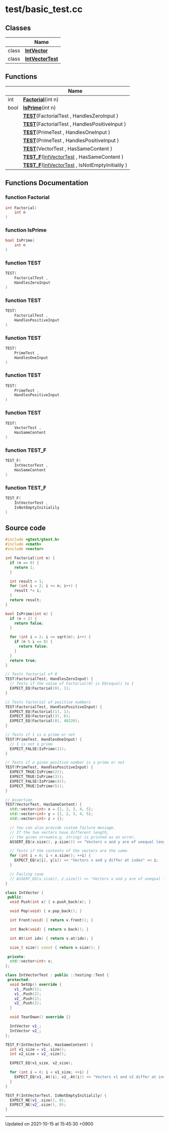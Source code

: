 

# test/basic_test.cc



## Classes

|                | Name           |
| -------------- | -------------- |
| class | **[IntVector](/Classes/IntVector)**  |
| class | **[IntVectorTest](/Classes/IntVectorTest)**  |

## Functions

|                | Name           |
| -------------- | -------------- |
| int | **[Factorial](/Files/test/basic_test.cc#function-factorial)**(int n) |
| bool | **[IsPrime](/Files/test/basic_test.cc#function-isprime)**(int n) |
| | **[TEST](/Files/test/basic_test.cc#function-test)**(FactorialTest , HandlesZeroInput ) |
| | **[TEST](/Files/test/basic_test.cc#function-test)**(FactorialTest , HandlesPositiveInput ) |
| | **[TEST](/Files/test/basic_test.cc#function-test)**(PrimeTest , HandlesOneInput ) |
| | **[TEST](/Files/test/basic_test.cc#function-test)**(PrimeTest , HandlesPositiveInput ) |
| | **[TEST](/Files/test/basic_test.cc#function-test)**(VectorTest , HasSameContent ) |
| | **[TEST_F](/Files/test/basic_test.cc#function-test_f)**(<a href="/Classes/IntVectorTest">IntVectorTest</a> , HasSameContent ) |
| | **[TEST_F](/Files/test/basic_test.cc#function-test_f)**(<a href="/Classes/IntVectorTest">IntVectorTest</a> , IsNotEmptyInitialily ) |


## Functions Documentation

### function Factorial

```cpp
int Factorial(
    int n
)
```


### function IsPrime

```cpp
bool IsPrime(
    int n
)
```


### function TEST

```cpp
TEST(
    FactorialTest ,
    HandlesZeroInput 
)
```


### function TEST

```cpp
TEST(
    FactorialTest ,
    HandlesPositiveInput 
)
```


### function TEST

```cpp
TEST(
    PrimeTest ,
    HandlesOneInput 
)
```


### function TEST

```cpp
TEST(
    PrimeTest ,
    HandlesPositiveInput 
)
```


### function TEST

```cpp
TEST(
    VectorTest ,
    HasSameContent 
)
```


### function TEST_F

```cpp
TEST_F(
    IntVectorTest ,
    HasSameContent 
)
```


### function TEST_F

```cpp
TEST_F(
    IntVectorTest ,
    IsNotEmptyInitialily 
)
```




## Source code

```cpp
#include <gtest/gtest.h>
#include <cmath>
#include <vector>

int Factorial(int n) {
  if (n == 0) {
    return 1;
  }

  int result = 1;
  for (int i = 2; i <= n; i++) {
    result *= i;
  }
  return result;
}

bool IsPrime(int n) {
  if (n < 2) {
    return false;
  }

  for (int i = 2; i <= sqrt(n); i++) {
    if (n % i == 0) {
      return false;
    }
  }
  return true;
}

// Tests factorial of 0
TEST(FactorialTest, HandlesZeroInput) {
  // Tests if the value of Factorial(0) is EQ(equal) to 1
  EXPECT_EQ(Factorial(0), 1);
}

// Tests factorial of positive numbers
TEST(FactorialTest, HandlesPositiveInput) {
  EXPECT_EQ(Factorial(1), 1);
  EXPECT_EQ(Factorial(3), 6);
  EXPECT_EQ(Factorial(8), 40320);
}

// Tests if 1 is a prime or not
TEST(PrimeTest, HandlesOneInput) {
  // 1 is not a prime
  EXPECT_FALSE(IsPrime(1));
}

// Tests if a given positive number is a prime or not
TEST(PrimeTest, HandlesPositiveInput) {
  EXPECT_TRUE(IsPrime(2));
  EXPECT_TRUE(IsPrime(3));
  EXPECT_FALSE(IsPrime(4));
  EXPECT_TRUE(IsPrime(5));
}

// Assertion
TEST(VectorTest, HasSameContent) {
  std::vector<int> x = {1, 2, 3, 4, 5};
  std::vector<int> y = {1, 2, 3, 4, 5};
  std::vector<int> z = {};

  // You can also provide custom failure message.
  // If the two vectors have different length,
  // the given stream(e.g. string) is printed as an error.
  ASSERT_EQ(x.size(), y.size()) << "Vectors x and y are of unequal length";

  // Tests if the contents of the vectors are the same.
  for (int i = 0; i < x.size(); ++i) {
    EXPECT_EQ(x[i], y[i]) << "Vectors x and y differ at index" << i;
  }

  // Failing case
  // ASSERT_EQ(x.size(), z.size()) << "Vectors x and y are of unequal length";
}

class IntVector {
 public:
  void Push(int x) { v.push_back(x); }

  void Pop(void) { v.pop_back(); }

  int Front(void) { return v.front(); }

  int Back(void) { return v.back(); }

  int At(int idx) { return v.at(idx); }

  size_t size() const { return v.size(); }

 private:
  std::vector<int> v;
};

class IntVectorTest : public ::testing::Test {
 protected:
  void SetUp() override {
    v1_.Push(1);
    v1_.Push(2);
    v2_.Push(1);
    v2_.Push(2);
  }

  void TearDown() override {}

  IntVector v1_;
  IntVector v2_;
};

TEST_F(IntVectorTest, HasSameContent) {
  int v1_size = v1_.size();
  int v2_size = v2_.size();

  EXPECT_EQ(v1_size, v2_size);

  for (int i = 0; i < v1_size; ++i) {
    EXPECT_EQ(v1_.At(i), v2_.At(i)) << "Vectors v1 and v2 differ at index" << i;
  }
}

TEST_F(IntVectorTest, IsNotEmptyInitialily) {
  EXPECT_NE(v1_.size(), 0);
  EXPECT_NE(v2_.size(), 0);
}
```


-------------------------------

Updated on 2021-10-15 at 15:45:30 +0900
